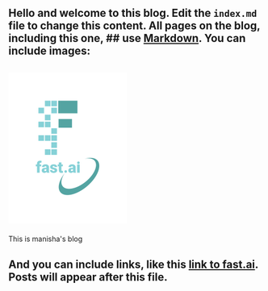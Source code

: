 ## Hello and welcome to this blog. Edit the `index.md` file to change this content. All pages on the blog, including this one, ## use [Markdown](https://guides.github.com/features/mastering-markdown/). You can include images:

## ![Image of fast.ai logo](images/logo.png)

This is manisha's blog
## And you can include links, like this [link to fast.ai](https://www.fast.ai). Posts will appear after this file. 
